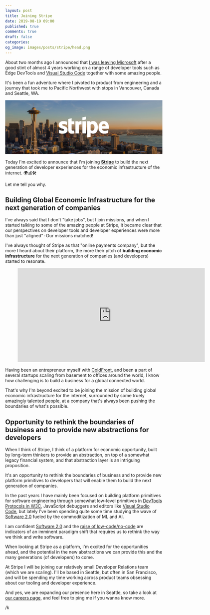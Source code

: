 ```yaml
---
layout: post
title: Joining Stripe
date: 2019-08-19 09:00
published: true
comments: true
draft: false
categories:
og_image: images/posts/stripe/head.png
---
```


About two months ago I announced that [I was leaving Microsoft](https://mobile.twitter.com/auchenberg/status/1144275090357407744) after a good stint of almost 4 years working on a range of developer tools such as Edge DevTools and [Visual Studio Code](Studio) together with some amazing people.

It's been a fun adventure where I pivoted to product from engineering and a journey that took me to Pacific Northwest with stops in Vancouver, Canada and Seattle, WA.

![](/static/images/posts/stripe/head.png)

Today I'm excited to announce that I'm joining [**Stripe**](https://stripe.com/) to build the next generation of developer experiences for the economic infrastructure of the internet. 🌍💰🛠

Let me tell you why.

<!--more-->

## Building Global Economic Infrastructure for the next generation of companies

I've always said that I don't "take jobs", but I join missions, and when I started talking to some of the amazing people at Stripe, it became clear that our perspectives on developer tools and developer experiences were more than just "aligned" - Our missions matched!

I've always thought of Stripe as that "online payments company", but the more I heard about their platform, the more their pitch of **building economic infrastructure** for the next generation of companies (and developers) started to resonate.

<figure>
    <iframe width="600" height="300" src="https://www.youtube.com/embed/ck0u5OdyDdo" frameborder="0" allow="accelerometer; autoplay; encrypted-media; gyroscope; picture-in-picture" allowfullscreen></iframe>
</figure>

Having been an entrepreneur myself with [ColdFront](https://coldfront.co/), and been a part of several startups scaling from basement to offices around the world, I know how challenging is to build a business for a global connected world.

That's why I'm beyond excited to be joining the mission of building global economic infrastructure for the internet, surrounded by some truely amazingly talented people, at a company that's always been pushing the boundaries of what's possible.

## Opportunity to rethink the boundaries of business and to provide new abstractions for developers

When I think of Stripe, I think of a platform for economic opportunity, built by long-term thinkers to provide an abstraction, on top of a somewhat legacy financial system, and that abstraction layer is an intriguing proposition.

It's an opportunity to rethink the boundaries of business and to provide new platform primitives to developers that will enable them to build the next generation of companies.

In the past years I have mainly been focused on building platform primitives for software engineering through somewhat low-level primitives in [DevTools Protocols in W3C](https://github.com/WICG/devtools-protocol), JavaScript debuggers and editors like [Visual Studio Code](https://code.visualstudio.com/), but lately I've been spending quite some time studying the wave of [Software 2.0](https://medium.com/@karpathy/software-2-0-a64152b37c35) fueled by the commoditization of ML and AI.

I am confident [Software 2.0](https://medium.com/@karpathy/software-2-0-a64152b37c35) and the [raise of low-code/no-code](https://medium.com/@rrhoover/the-rise-of-no-code-e733d7c0944d) are indicators of an imminent paradigm shift that requires us to rethink the way we think and write software.

When looking at Stripe as a platform, I'm excited for the opportunities ahead, and the potential in the new abstractions we can provide this and the many generations (of developers) to come.

At Stripe I will be joining our relatively small Developer Relations team (which we are scaling). I'll be based in Seattle, but often in San Francisco, and will be spending my time working across product teams obsessing about our tooling and developer experience.

And yes, we are expanding our presence here in Seattle, so take a look at [our careers page](https://stripe.com/jobs/search?l=seattle), and feel free to ping me if you wanna know more.

/k
